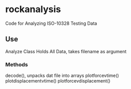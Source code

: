 # rockanalysis
Code for Analyzing ISO-10328 Testing Data

## Use
Analyze Class Holds All Data, takes filename as argument

### Methods
decode(), unpacks dat file into arrays
plotforcevtime()
plotdisplacementvtime()
plotforcevdisplacement()
